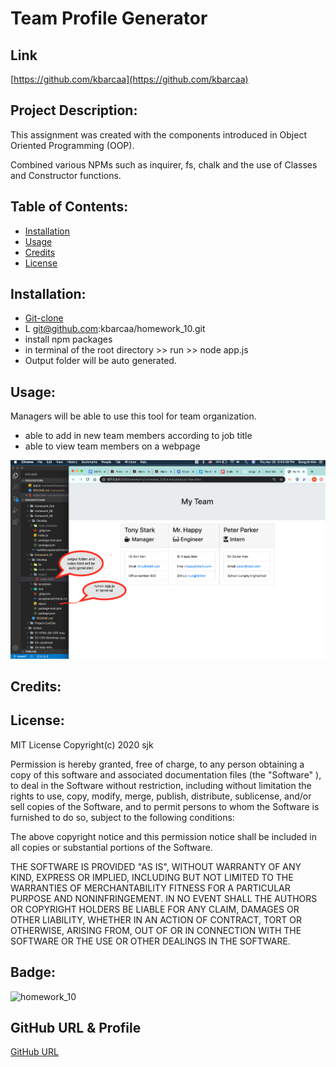 # Team Profile Generator

## Link
[https://github.com/kbarcaa](https://github.com/kbarcaa)

## Project Description:

This assignment was created with the components introduced in Object Oriented Programming (OOP).

Combined various NPMs such as inquirer, fs, chalk and the use of Classes and Constructor functions.

## Table of Contents:

* [Installation](#Installation)
* [Usage](#Usage)
* [Credits](#Credits)
* [License](#License)

## Installation:

* [Git-clone](git@github.com:kbarcaa/homework_10.git)
* L git@github.com:kbarcaa/homework_10.git
* install npm packages
* in terminal of the root directory >> run >> node app.js 
* Output folder will be auto generated.


## Usage: 

Managers will be able to use this tool for team organization.
* able to add in new team members according to job title
* able to view team members on a webpage

![demo](./img/hw10ss.png)


## Credits: 



## License: 

MIT License Copyright(c) 2020 sjk

Permission is hereby granted, free of charge, to any person obtaining a copy of this software and associated documentation files (the "Software" ), to deal in the Software without restriction, including without limitation the rights to use, copy, modify, merge, publish, distribute, sublicense, and/or sell copies of the Software, and to permit persons to whom the Software is furnished to do so, subject to the following conditions:

The above copyright notice and this permission notice shall be included in all copies or substantial portions of the Software.

THE SOFTWARE IS PROVIDED "AS IS",  WITHOUT WARRANTY OF ANY KIND, EXPRESS OR IMPLIED, INCLUDING BUT NOT LIMITED TO THE WARRANTIES OF MERCHANTABILITY FITNESS FOR A PARTICULAR PURPOSE AND NONINFRINGEMENT. IN NO EVENT SHALL THE AUTHORS OR COPYRIGHT HOLDERS BE LIABLE FOR ANY CLAIM, DAMAGES OR OTHER LIABILITY, WHETHER IN AN ACTION OF CONTRACT, TORT OR OTHERWISE, ARISING FROM, OUT OF OR IN CONNECTION WITH THE SOFTWARE OR THE USE OR OTHER DEALINGS IN THE SOFTWARE.

## Badge: 
![homework_10](https://img.shields.io/github/languages/top/kbarcaa/homework_10)

## GitHub URL & Profile
[GitHub URL](https://github.com/kbarcaa)

<!-- ![GitHub Avatar](https://avatars0.githubusercontent.com/u/50185484?v=4) -->





